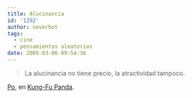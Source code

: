 ```yaml
---
title: Alucinancia
id: '1292'
author: neverbot
tags:
  - cine
  - pensamientos aleatorios
date: 2009-03-06 09:54:36
---
```


> La alucinancia no tiene precio, la atractividad tampoco.

[Po](http://en.wikipedia.org/wiki/List_of_characters_from_Kung_Fu_Panda#Po), en [Kung-Fu Panda](http://www.imdb.com/title/tt0441773/).